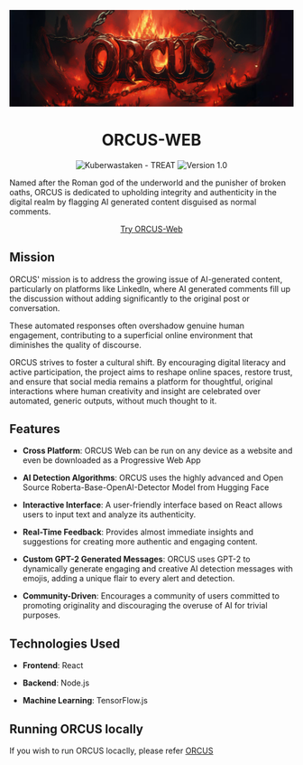 ![Orcus_Banner](https://github.com/Kuberwastaken/ORCUS/blob/main/public/readme-images/Orcus-Banner-Github.png?raw=true)

<h1 align="center">
ORCUS-WEB
</h1>

<p align="center">
<img src="https://img.shields.io/static/v1?label=Kuberwastaken&message=ORCUS-Web&color=e53935&logo=github" alt="Kuberwastaken - TREAT">
<img src="https://img.shields.io/badge/version-1.0-e53935" alt="Version 1.0">
</p>

Named after the Roman god of the underworld and the punisher of broken oaths, ORCUS is dedicated to upholding integrity and authenticity in the digital realm by flagging AI generated content disguised as normal comments.

<p align="center">
<a href="https://github.com/Kuberwastaken/ORCUS" target="kuberwastaken.github.io">Try ORCUS-Web</a>
</p>

## Mission
ORCUS' mission is to address the growing issue of AI-generated content, particularly on platforms like LinkedIn, where AI generated comments fill up the discussion without adding significantly to the original post or conversation.

These automated responses often overshadow genuine human engagement, contributing to a superficial online environment that diminishes the quality of discourse.

ORCUS strives to foster a cultural shift. By encouraging digital literacy and active participation, the project aims to reshape online spaces, restore trust, and ensure that social media remains a platform for thoughtful, original interactions where human creativity and insight are celebrated over automated, generic outputs, without much thought to it.

## Features
- **Cross Platform**: ORCUS Web can be run on any device as a website and even be downloaded as a Progressive Web App

- **AI Detection Algorithms**: ORCUS uses the highly advanced and Open Source Roberta-Base-OpenAI-Detector Model from Hugging Face

- **Interactive Interface**: A user-friendly interface based on React allows users to input text and analyze its authenticity.

- **Real-Time Feedback**: Provides almost immediate insights and suggestions for creating more authentic and engaging content.

- **Custom GPT-2 Generated Messages**: ORCUS uses GPT-2 to dynamically generate engaging and creative AI detection messages with emojis, adding a unique flair to every alert and detection.

- **Community-Driven**: Encourages a community of users committed to promoting originality and discouraging the overuse of AI for trivial purposes.

## Technologies Used

- **Frontend**: React

- **Backend**: Node.js

- **Machine Learning**: TensorFlow.js

## Running ORCUS locally
If you wish to run ORCUS locaclly, please refer <a href="https://github.com/Kuberwastaken/ORCUS" target="https://github.com/Kuberwastaken/ORCUS">ORCUS</a>